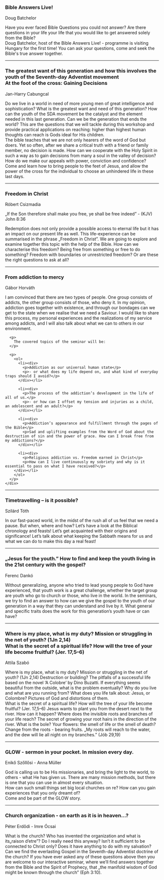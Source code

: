 <div class="seminar animated">
  <div class="seminar-wr">
    <div class="seminar-title">
      <h3>Bible Answers Live!</h3>
      <span>Doug Batchelor</span>
    </div>
    <div class="description">
      <p>
      Have you ever faced Bible Questions you could not answer? Are there questions in your life your life that you would like to get answered solely from the Bible?
      <br>
      Doug Batchelor, host of the Bible Answers Live! - programme is visiting Hungary for the first time! You can ask your questions, come and seek the Bible's true answer together.
      </p>
    </div>
  </div>
</div>

<hr>

<div class="seminar animated">
  <div class="seminar-wr">
    <div class="seminar-title">
      <h3>The greatest want of this generation and how this involves the youth of the Seventh-day Adventist movement
      <br>
      At the foot of the cross: Gaining Decisions</h3>
      <span>Jan-Harry Cabungcal</span>
    </div>
    <div class="description">
      <p>
      Do we live in a world in need of more young men of great intelligence and sophistication? What is the greatest want and need of this generation? How can the youth of the SDA movement be the catalyst and the element needed in this last generation. Can we be the generation that ends the world? This are the questions that we will tackle during this workshop and provide practical applications on reaching: higher than highest human thoughts can reach is Gods ideal for His children.
      <br>
      The bible teaches that we are not only hearers of the word of God but doers. Yet so often, after we share a critical truth with a friend or family member, no decision is made. How can we cooperate with the Holy Spirit in such a way as to gain decisions from many a soul in the valley of decision? How do we make our appeals with power, conviction and confidence? Come and learn how to bring people to the feet of Jesus, and allow the power of the cross for the individual to choose an unhindered life in these last days.
      </p>
    </div>
  </div>
</div>

<hr>

<div class="seminar animated">
  <div class="seminar-wr">
    <div class="seminar-title">
      <h3>Freedom in Christ</h3>
      <span>Róbert Csizmadia</span>
    </div>
    <div class="description">
      <p class="text-center">
        „If the Son therefore shall make you free, ye shall be free indeed” - (KJV) John 8:36
      </p>
      <p>
        Redemption does not only provide a possible access to eternal life but it has an impact on our present life as well. This life-experience can be summarised in the phrase „Freedom in Christ”. We are going to explore and examine together this topic with the help of the Bible. How can we characterise this freedom? Being free from something or free to do something? Freedom with boundaries or unrestricted freedom? Or are these the right questions to ask at all?
      </p>
    </div>
  </div>
</div>

<hr>

<div class="seminar animated">
  <div class="seminar-wr">
    <div class="seminar-title">
      <h3>From addiction to mercy</h3>
      <span>Gábor Horváth</span>
    </div>
    <div class="description">
      <p>
        I am convinced that there are two types of people. One group consists of addicts, the other group consists of those, who deny it. In my opinion, addiction goes together with existence, and through our bondages can we get to the state when we realise that we need a Saviour. I would like to share this process, my personal experiences and the realizations of my service among addicts, and I will also talk about what we can to others in our environment.
      </p>

      <p>
        The covered topics of the seminar will be:
      </p>

      <p>
        <ol>
          <li><div>
            <p>Addiction as our universal human state</p>
            <p>- or what does my life depend on, and what kind of everyday traps should I avoid?</p>
          </div></li>

          <li><div>
            <p>The process of the addiction’s development in the life of all of us.</p>
            <p>- or how can I offset my tension and injuries as a child, an adolescent and an adult?</p>
          </div></li>

          <li><div>
            <p>Addiction’s appearance and fulfillment through the pages of the Bible</p>
            <p>Sad and uplifting examples from the Word of God about the destruction of sin and the power of grace. How can I break free from my addictions?</p>
          </div></li>

          <li><div>
            <p>Religious addiction vs. Freedom earned in Christ</p>
            <p>How can I live continuously my sobriety and why is it essential to pass on what I have received?</p>
        </div></li>
        </ol>
      </p>
    </div>
  </div>
</div>

<hr>

<div class="seminar animated">
  <div class="seminar-wr">
    <div class="seminar-title">
      <h3>Timetravelling – is it possible?</h3>
      <span>Szilárd Tóth</span>
    </div>
    <div class="description">
      <p>
        In our fast-paced world, in the midst of the rush all of us feel that we need a pause. But when, where and how? Let’s have a look at the Biblical chronology and feasts! Let’s get acquainted with their origins and significance! Let’s talk about what keeping the Sabbath means for us and what we can do to make this day a real feast!
      </p>
    </div>
  </div>
</div>

<hr>

<div class="seminar animated">
  <div class="seminar-wr">
    <div class="seminar-title">
      <h3>„Jesus for the youth.” How to find and keep the youth living in the 21st century with the gospel?</h3>
      <span>Ferenc Dankó</span>
    </div>
    <div class="description">
      <p>
        Without generalizing, anyone who tried to lead young people to God have experienced, that youth work is a great challenge, whether the target group are youth who go to church or those, who live in the world. In the seminars, we try to find an answer to how can we give the gospel to the youth of our generation in a way that they can understand and live by it. What general and specific traits does the work for this generation’s youth have or can have?
      </p>
    </div>
  </div>
</div>

<hr>

<div class="seminar animated">
  <div class="seminar-wr">
    <div class="seminar-title">
      <h3>Where is my place, what is my duty? Mission or struggling in the net of youth? (1Jn 2,14)
      <br>
      What is the secret of a spiritual life? How will the tree of your life become fruitful? (Jer. 17,5–6)</h3>
      <span>Attila Szabó</span>
    </div>
    <div class="description">
      <p>
      Where is my place, what is my duty? Mission or struggling in the net of youth? (1Jn 2,14) Destruction or building? The pitfalls of a successful life based on the novel ‘A Colobre’ by Dino Buzatti. If everything seems beautiful from the outside, what is the problem eventually? Why do you live and what are you running from? What does you life talk about: Jesus, or Colombre? Pictures of God and distortions of them.
      <br>
      What is the secret of a spiritual life? How will the tree of your life become fruitful? (Jer. 17,5–6) Jesus wants to plant you from the desert next to the river. How can it happen? Where does the invisible roots and branches of your life reach? The secret of growing your root hairs in the direction of the river. What is the bole? Your flowers: the smell of life or the smell of death? Change from the roots - bearing fruits. „My roots will reach to the water, and the dew will lie all night on my branches.” (Jób 29,19)
      </p>
    </div>
  </div>
</div>

<hr>

<div class="seminar animated">
  <div class="seminar-wr">
    <div class="seminar-title">
      <h3>GLOW - sermon in your pocket. In mission every day.</h3>
      <span>Enikő Szőllősi - Anna Müller</span>
    </div>
    <div class="description">
      <p>
        God is calling us to be His missionaries, and bring the light to the world, to others - what He has given us. There are many mission methods, but there is one that you can use in almost every situation.
        <br>
        How can such small things set big local churches on  re? How can you gain experiences that you only dreamt of?
        <br>
        Come and be part of the GLOW story.
      </p>
    </div>
  </div>
</div>

<hr>

<div class="seminar animated">
  <div class="seminar-wr">
    <div class="seminar-title">
      <h3>Church organization - on earth as it is in heaven...?</h3>
      <span>Péter Erdődi - Imre Ócsai</span>
    </div>
    <div class="description">
      <p>
        What is the church? Who has invented the organization and what is its„raison d’etre”? Do I really need this anyway? Isn’t it sufficient to be connected to Christ only? Does it have anything to do with my salvation? Can we find the everlasting Gospel in the Seventh-day Adventist doctrine of the church?
        If you have ever asked any of these questions above then you are welcome to our interactive seminar, where we’ll find answers together from the Bible and the Spirit of Prophecy, that „the manifold wisdom of God might be known through the church” (Eph 3:10).
      </p>
    </div>
  </div>
</div>
